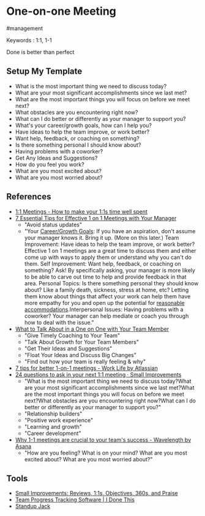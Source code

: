 # One-on-one Meeting

#management

Keywords
: 1:1, 1-1

Done is better than perfect

## Setup My Template

* What is the most important thing we need to discuss today?
* What are your most significant accomplishments since we last met?
* What are the most important things you will focus on before we meet next?
* What obstacles are you encountering right now?
* What can I do better or differently as your manager to support you?
* What's your career/growth goals, how can I help you?
* Have ideas to help the team improve, or work better?
* Want help, feedback, or coaching on something?
* Is there something personal I should know about?
* Having problems with a coworker?
* Get Any Ideas and Suggestions?
* How do you feel you work?
* What are you most excited about?
* What are you most worried about?

## References

* [1:1 Meetings - How to make your 1:1s time well spent](https://www.small-improvements.com/1-on-1-meeting-essentials/)
* [7 Essential Tips for Effective 1 on 1 Meetings with Your Manager](https://getlighthouse.com/blog/effective-1-on-1-meetings/)
    * "Avoid status updates"
    * "Your [Career/Growth Goals](https://getlighthouse.com/blog/how-team-achieve-goals/): If you have an aspiration, don't assume your manager knows it. Bring it up. (More on this later.) Team Improvement: Have ideas to help the team improve, or work better? Effective 1 on 1 meetings are a great time to discuss them and either come up with ways to apply them or understand why you can't do them. Self Improvement: Want help, feedback, or coaching on something? Ask! By specifically asking, your manager is more likely to be able to carve out time to help and provide feedback in that area. Personal Topics: Is there something personal they should know about? Like a family death, sickness, stress at home, etc? Letting them know about things that affect your work can help them have more empathy for you and open up the potential for [reasonable accommodations](http://www.bloomberg.com/news/articles/2012-04-12/how-to-avoid-burnout-marissa-mayer).Interpersonal Issues: Having problems with a coworker? Your manager can help mediate or coach you through how to deal with the issue."
* [What to Talk About in a One on One with Your Team Member](https://getlighthouse.com/blog/make-every-managers-secret-weapon/)
    * "Give Timely Coaching to Your Team"
    * "Talk About Growth for Your Team Members"
    * "Get Their Ideas and Suggestions"
    * "Float Your Ideas and Discuss Big Changes"
    * "Find out how your team is really feeling & why"
* [7 tips for better 1-on-1 meetings - Work Life by Atlassian](https://www.atlassian.com/blog/inside-atlassian/1-on-1-meeting-tips)
* [24 questions to ask in your next 1:1 meeting · Small Improvements](https://www.small-improvements.com/blog/24-questions-ask-next-11-meeting/)
    * "What is the most important thing we need to discuss today?What are your most significant accomplishments since we last met?What are the most important things you will focus on before we meet next?What obstacles are you encountering right now?What can I do better or differently as your manager to support you?"
    * "Relationship builders"
    * "Positive work experience"
    * "Learning and growth"
    * "Career development"
* [Why 1-1 meetings are crucial to your team's success - Wavelength by Asana](https://wavelength.asana.com/workstyle-what-is-a-1-1/)
    * "How are you feeling? What is on your mind? What are you most excited about? What are you most worried about?"

## Tools
* [Small Improvements: Reviews, 1:1s, Objectives, 360s, and Praise](https://www.small-improvements.com/)
* [Team Progress Tracking Software | I Done This](https://idonethis.com/)
* [Standup Jack](https://standupjack.com/)
